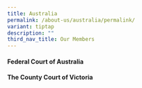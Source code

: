```yaml
---
title: Australia
permalink: /about-us/australia/permalink/
variant: tiptap
description: ""
third_nav_title: Our Members
---
```

<h4><strong>Federal Court of Australia</strong></h4>
<p></p>
<h4><strong>The County Court of Victoria</strong></h4>
<p></p>